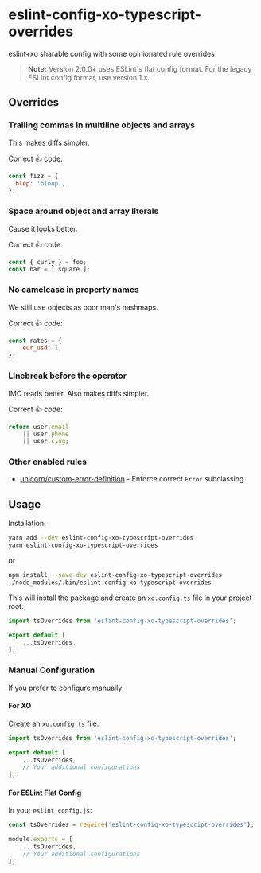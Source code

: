 # eslint-config-xo-typescript-overrides
eslint+xo sharable config with some opinionated rule overrides

> **Note:** Version 2.0.0+ uses ESLint's flat config format. For the legacy ESLint config format, use version 1.x.

## Overrides

### Trailing commas in multiline objects and arrays

This makes diffs simpler.

Correct :+1: code:

```js
const fizz = {
  blep: 'bloop',
};
```

### Space around object and array literals

Cause it looks better.

Correct :+1: code:

```js
const { curly } = foo;
const bar = [ square ];
```

### No camelcase in property names

We still use objects as poor man's hashmaps.

Correct :+1: code:

```js
const rates = {
	eur_usd: 1,
};
```

### Linebreak before the operator

IMO reads better. Also makes diffs simpler.

Correct :+1: code:

```js
return user.email
	|| user.phone
	|| user.slug;
```

### Other enabled rules

- [unicorn/custom-error-definition](https://github.com/sindresorhus/eslint-plugin-unicorn/tree/master/docs/rules/custom-error-definition.md) - Enforce correct `Error` subclassing.

## Usage

Installation:

```bash
yarn add --dev eslint-config-xo-typescript-overrides
yarn eslint-config-xo-typescript-overrides
```

or

```bash
npm install --save-dev eslint-config-xo-typescript-overrides
./node_modules/.bin/eslint-config-xo-typescript-overrides
```

This will install the package and create an `xo.config.ts` file in your project root:

```ts
import tsOverrides from 'eslint-config-xo-typescript-overrides';

export default [
	...tsOverrides,
];
```

### Manual Configuration

If you prefer to configure manually:

#### For XO

Create an `xo.config.ts` file:

```ts
import tsOverrides from 'eslint-config-xo-typescript-overrides';

export default [
	...tsOverrides,
	// Your additional configurations
];
```

#### For ESLint Flat Config

In your `eslint.config.js`:

```js
const tsOverrides = require('eslint-config-xo-typescript-overrides');

module.exports = [
	...tsOverrides,
	// Your additional configurations
];
```
